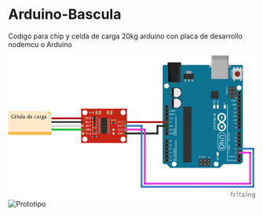 # Arduino-Bascula
 Codigo para chip y celda de carga 20kg arduino con placa de desarrollo nodemcu o Arduino  

![Bascula, Arduino](https://github.com/MatiasFlores93/Arduino-Bascula/blob/master/ESQUEMA-HX711-ARDUINO-UNO-01.png)
![Prototipo](https://github.com/MatiasFloresFarias/Arduino-Bascula/blob/master/IMG_20171220_114011.jpg)
